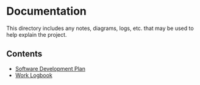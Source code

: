 # Documentation

This directory includes any notes, diagrams, logs, etc. that may be used to help explain the project.

## Contents

* [Software Development Plan](SDP/README.md)
* [Work Logbook](logbook.md)